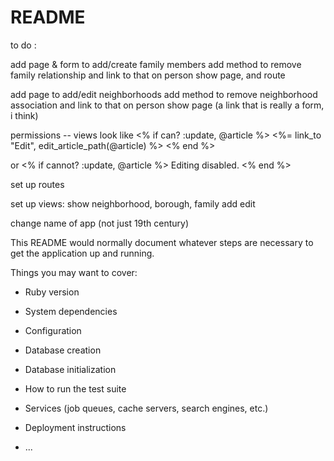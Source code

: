 # README

to do :

add page & form to add/create family members
add method to remove family relationship and link to that on person show page, and route

add page to add/edit neighborhoods
add method to remove neighborhood association and link to that on person show page (a link that is really a form, i think)

permissions -- views look like
<% if can? :update, @article %>
  <%= link_to "Edit", edit_article_path(@article) %>
<% end %>

  or
<% if cannot? :update, @article %>
  Editing disabled.
<% end %>


set up routes

set up views:
  show neighborhood, borough, family
  add
  edit

change name of app (not just 19th century)

This README would normally document whatever steps are necessary to get the
application up and running.

Things you may want to cover:

* Ruby version

* System dependencies

* Configuration

* Database creation

* Database initialization

* How to run the test suite

* Services (job queues, cache servers, search engines, etc.)

* Deployment instructions

* ...

